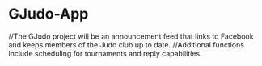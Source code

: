 # GJudo-App
//The GJudo project will be an announcement feed that links to Facebook and keeps members of the Judo club up to date.
//Additional functions include scheduling for tournaments and reply capabilities.
